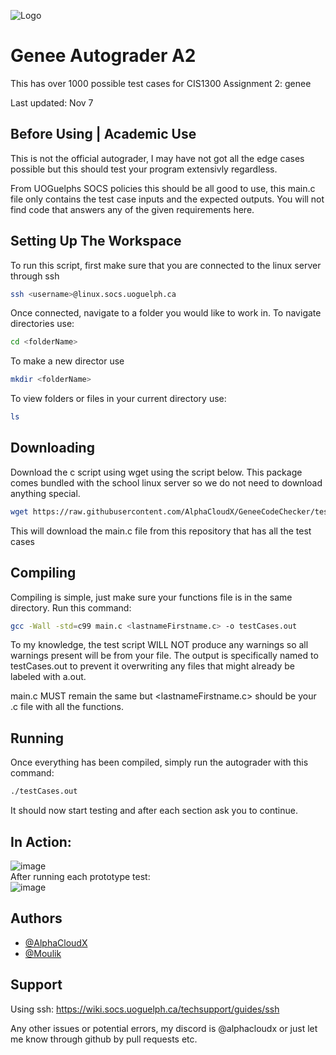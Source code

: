 ![Logo](https://github.com/AlphaCloudX/GeneeCodeChecker/assets/66267343/86834148-7b72-401d-b089-80a6a3a92914)

# Genee Autograder A2

This has over 1000 possible test cases for CIS1300 Assignment 2: genee

Last updated: Nov 7

## Before Using | Academic Use

This is not the official autograder, I may have not got all the edge cases possible but this should test your program extensivly regardless.

From UOGuelphs SOCS policies this should be all good to use, this main.c file only contains the test case inputs and the expected outputs. You will not find code that answers any of the given requirements here.

## Setting Up The Workspace

To run this script, first make sure that you are connected to the linux server through ssh

```bash
ssh <username>@linux.socs.uoguelph.ca
```

Once connected, navigate to a folder you would like to work in.
To navigate directories use:

```bash
cd <folderName>
```

To make a new director use

```bash
mkdir <folderName>
```

To view folders or files in your current directory use:

```bash
ls
```

## Downloading

Download the c script using wget using the script below.
This package comes bundled with the school linux server so we do not need to download anything special.

```bash
wget https://raw.githubusercontent.com/AlphaCloudX/GeneeCodeChecker/test-method-9/main.c
```

This will download the main.c file from this repository that has all the test cases

## Compiling

Compiling is simple, just make sure your functions file is in the same directory.
Run this command:

```bash
gcc -Wall -std=c99 main.c <lastnameFirstname.c> -o testCases.out
```

To my knowledge, the test script WILL NOT produce any warnings so all warnings present will be from your file. The output is specifically named to testCases.out to prevent it overwriting any files that might already be labeled with a.out.

main.c MUST remain the same but <lastnameFirstname.c> should be your .c file with all the functions.

## Running

Once everything has been compiled, simply run the autograder with this command:

```bash
./testCases.out
```

It should now start testing and after each section ask you to continue.

## In Action:

![image](https://github.com/AlphaCloudX/GeneeCodeChecker/assets/66267343/a6d85306-ae68-44c9-a2da-3615503a1e0c)
<br>After running each prototype test:<br>
![image](https://github.com/AlphaCloudX/GeneeCodeChecker/assets/66267343/ba45400d-2e52-4c2c-9196-f0fb2627a27b)
<br>

## Authors

- [@AlphaCloudX](https://www.github.com/AlphaCloudX)
- [@Moulik](https://github.com/Moulik-Budhiraja)
## Support

Using ssh: https://wiki.socs.uoguelph.ca/techsupport/guides/ssh

Any other issues or potential errors, my discord is @alphacloudx or just let me know through github by pull requests etc.
